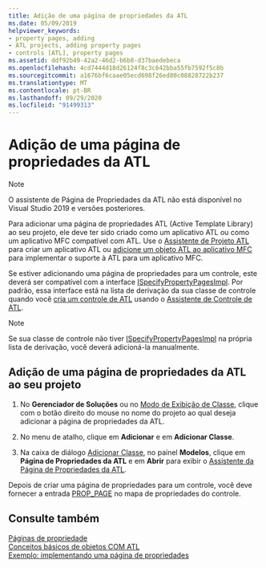 ```yaml
---
title: Adição de uma página de propriedades da ATL
ms.date: 05/09/2019
helpviewer_keywords:
- property pages, adding
- ATL projects, adding property pages
- controls [ATL], property pages
ms.assetid: ddf92b49-42a2-46d2-b6b8-d37baedebeca
ms.openlocfilehash: 4cd7444d18d26124f8c3c642bba55fb7592f5c8b
ms.sourcegitcommit: a1676bf6caae05ecd698f26ed80c08828722b237
ms.translationtype: MT
ms.contentlocale: pt-BR
ms.lasthandoff: 09/29/2020
ms.locfileid: "91499313"
---
```

# <a name="adding-an-atl-property-page"></a>Adição de uma página de propriedades da ATL

> [!NOTE]
> O assistente de Página de Propriedades da ATL não está disponível no Visual Studio 2019 e versões posteriores.

Para adicionar uma página de propriedades ATL (Active Template Library) ao seu projeto, ele deve ter sido criado como um aplicativo ATL ou como um aplicativo MFC compatível com ATL. Use o [Assistente de Projeto ATL](../../atl/reference/atl-project-wizard.md) para criar um aplicativo ATL ou [adicione um objeto ATL ao aplicativo MFC](../../mfc/reference/adding-atl-support-to-your-mfc-project.md) para implementar o suporte à ATL para um aplicativo MFC.

Se estiver adicionando uma página de propriedades para um controle, este deverá ser compatível com a interface [ISpecifyPropertyPagesImpl](../../atl/reference/ispecifypropertypagesimpl-class.md). Por padrão, essa interface está na lista de derivação da sua classe de controle quando você [cria um controle de ATL](../../atl/reference/adding-an-atl-control.md) usando o [Assistente de Controle de ATL](../../atl/reference/atl-control-wizard.md).

> [!NOTE]
> Se sua classe de controle não tiver [ISpecifyPropertyPagesImpl](../../atl/reference/ispecifypropertypagesimpl-class.md) na própria lista de derivação, você deverá adicioná-la manualmente.

## <a name="to-add-an-atl-property-page-to-your-project"></a>Adição de uma página de propriedades da ATL ao seu projeto

1. No **Gerenciador de Soluções** ou no [Modo de Exibição de Classe](/visualstudio/ide/viewing-the-structure-of-code), clique com o botão direito do mouse no nome do projeto ao qual deseja adicionar a página de propriedades da ATL.

1. No menu de atalho, clique em **Adicionar** e em **Adicionar Classe**.

1. Na caixa de diálogo [Adicionar Classe](../../ide/adding-a-class-visual-cpp.md#add-class-dialog-box), no painel **Modelos**, clique em **Página de Propriedades da ATL** e em **Abrir** para exibir o [Assistente da Página de Propriedades da ATL](../../atl/reference/atl-property-page-wizard.md).

Depois de criar uma página de propriedades para um controle, você deve fornecer a entrada [PROP_PAGE](property-map-macros.md#prop_page) no mapa de propriedades do controle.

## <a name="see-also"></a>Consulte também

[Páginas de propriedade](../../atl/atl-com-property-pages.md)<br/>
[Conceitos básicos de objetos COM ATL](../../atl/fundamentals-of-atl-com-objects.md)<br/>
[Exemplo: implementando uma página de propriedades](../../atl/example-implementing-a-property-page.md)

